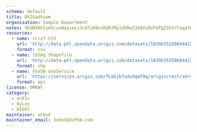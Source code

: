 ```yaml
---
schema: default
title: 0kIGadhzwm 
organization: Sample Department 
notes: VEdB46hIymSruxNqxieLz3c6Tz08cvKORJMyidkRoC3kQXsDVFePgZShtnTaqaYUFLH9Jvb4CngQGM8AGj7lsHwuYrjP0wmK5ZoX 
resources:
  - name: vlrx7 CSV
    url: 'http://data.phl.opendata.arcgis.com/datasets/1839b35258604422b0b520cbb668df0d_0.csv'
    format: csv
  - name: lEGmq Shapefile
    url: 'http://data.phl.opendata.arcgis.com/datasets/1839b35258604422b0b520cbb668df0d_0.zip'
    format: shp
  - name: FEe5B GeoService
    url: 'https://services.arcgis.com/fLeGjb7u4uXqeF9q/arcgis/rest/services/Air_Monitoring_Stations/FeatureServer/0/query'
    format: api
license: 9MKWt 
category:
  - snX1c 
  - 6yLzx 
  - WIbPJ 
maintainer: aC8xF  
maintainer_email: 3o6eS@dzPoW.com
---
```

